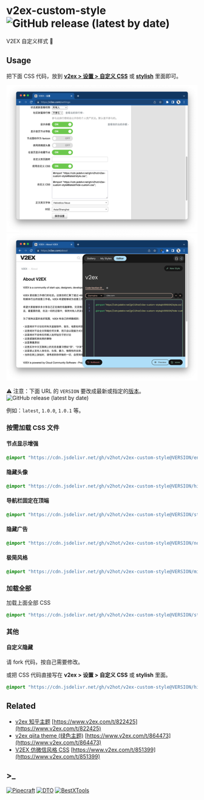 # v2ex-custom-style ![GitHub release (latest by date)](https://img.shields.io/github/v/release/v2hot/v2ex-custom-style?style=flat-square)

V2EX 自定义样式 🌈

## Usage

把下面 CSS 代码，放到 [**v2ex > 设置 > 自定义 CSS**](https://www.v2ex.com/settings) 或 [**stylish**](https://chrome.google.com/webstore/detail/stylish-custom-themes-for/fjnbnpbmkenffdnngjfgmeleoegfcffe) 里面即可。

![v2ex-settings](assets/v2ex-settings.png)
![stylish](assets/stylish.png)

⚠️ 注意：下面 URL 的 `VERSION` 要改成最新或指定的[版本](https://github.com/v2hot/v2ex-custom-style/releases)。![GitHub release (latest by date)](https://img.shields.io/github/v/release/v2hot/v2ex-custom-style?style=flat-square)

例如：`latest`, `1.0.0`, `1.0.1` 等。

### 按需加载 CSS 文件

#### 节点显示增强

```css
@import "https://cdn.jsdelivr.net/gh/v2hot/v2ex-custom-style@VERSION/enhance-node-name.css";
```

#### 隐藏头像

```css
@import "https://cdn.jsdelivr.net/gh/v2hot/v2ex-custom-style@VERSION/hide-profile-photo.css";
```

#### 导航栏固定在顶端

```css
@import "https://cdn.jsdelivr.net/gh/v2hot/v2ex-custom-style@VERSION/sticky-header.css";
```

#### 隐藏广告

```css
@import "https://cdn.jsdelivr.net/gh/v2hot/v2ex-custom-style@VERSION/no-ads.css";
```

#### 极简风格

```css
@import "https://cdn.jsdelivr.net/gh/v2hot/v2ex-custom-style@VERSION/minimalist.css";
```

### 加载全部

加载上面全部 CSS

```css
@import "https://cdn.jsdelivr.net/gh/v2hot/v2ex-custom-style@VERSION/style.css";
```

### 其他

#### 自定义隐藏

请 fork 代码，按自己需要修改。

或把 CSS 代码直接写在 **v2ex > 设置 > 自定义 CSS** 或 **stylish** 里面。

```css
@import "https://cdn.jsdelivr.net/gh/v2hot/v2ex-custom-style@VERSION/hide-custom.css";
```

## Related

- [v2ex 知乎主题](https://github.com/viewweiwu/v2ex-zhihu-theme) [https://www.v2ex.com/t/822425](https://www.v2ex.com/t/822425)
- [v2ex qiita theme (绿色主题)](https://github.com/viewweiwu/v2ex-qiita-theme) [https://www.v2ex.com/t/864473](https://www.v2ex.com/t/864473)
- [V2EX 仿微信风格 CSS](https://github.com/CrazyMelody/v2ex_style) [https://www.v2ex.com/t/851399](https://www.v2ex.com/t/851399)

## >\_

[![Pipecraft](https://img.shields.io/badge/site-pipecraft-brightgreen)](https://www.pipecraft.net)
[![DTO](https://img.shields.io/badge/site-DTO-brightgreen)](https://dto.pipecraft.net)
[![BestXTools](https://img.shields.io/badge/site-bestxtools-brightgreen)](https://www.bestxtools.com)
